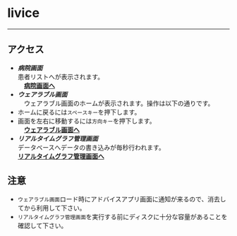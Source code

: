 # livice   
---
## アクセス
- ***病院画面***   
   患者リストへが表示されます。   
　**[病院画面へ](http://localhost/livice/hospital/patient_list)**
- ***ウェアラブル画面***   
　ウェアラブル画面のホームが表示されます。操作は以下の通りです。   
 - ホームに戻るには`スペースキー`を押下します。   
 - 画面を左右に移動するには`方向キー`を押下します。   
　**[ウェアラブル画面へ](http://localhost/livice/Personal/home)**
- ***リアルタイムグラフ管理画面***   
  データベースへデータの書き込みが毎秒行われます。  
   **[リアルタイムグラフ管理画面へ](http://localhost/livice/Logger/personal_dashboard)**

## 注意
- `ウェアラブル画面`ロード時にアドバイスアプリ画面に通知が来るので、消去してから利用して下さい。
- `リアルタイムグラフ管理画面`を実行する前にディスクに十分な容量があることを確認して下さい。
